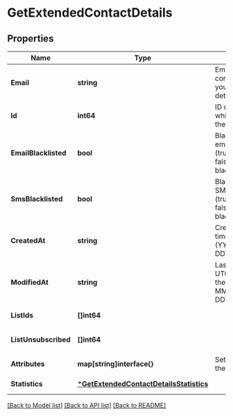 # GetExtendedContactDetails

## Properties
Name | Type | Description | Notes
------------ | ------------- | ------------- | -------------
**Email** | **string** | Email address of the contact for which you requested the details | [default to null]
**Id** | **int64** | ID of the contact for which you requested the details | [default to null]
**EmailBlacklisted** | **bool** | Blacklist status for email campaigns (true&#x3D;blacklisted, false&#x3D;not blacklisted) | [default to null]
**SmsBlacklisted** | **bool** | Blacklist status for SMS campaigns (true&#x3D;blacklisted, false&#x3D;not blacklisted) | [default to null]
**CreatedAt** | **string** | Creation UTC date-time of the contact (YYYY-MM-DDTHH:mm:ss.SSSZ) | [default to null]
**ModifiedAt** | **string** | Last modification UTC date-time of the contact (YYYY-MM-DDTHH:mm:ss.SSSZ) | [default to null]
**ListIds** | **[]int64** |  | [default to null]
**ListUnsubscribed** | **[]int64** |  | [optional] [default to null]
**Attributes** | **map[string]interface{}** | Set of attributes of the contact | [default to null]
**Statistics** | [***GetExtendedContactDetailsStatistics**](getExtendedContactDetailsStatistics.md) |  | [default to null]

[[Back to Model list]](../README.md#documentation-for-models) [[Back to API list]](../README.md#documentation-for-api-endpoints) [[Back to README]](../README.md)


